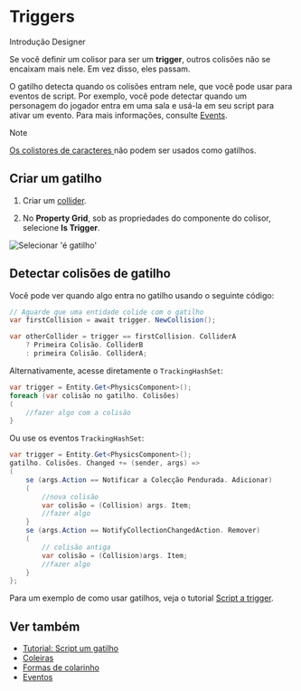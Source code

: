 # Triggers

<span class="badge text-bg-primary">Introdução</span>
<span class="badge text-bg-success">Designer</span>

Se você definir um colisor para ser um **trigger**, outros colisões não se encaixam mais nele. Em vez disso, eles passam.

O gatilho detecta quando os colisões entram nele, que você pode usar para eventos de script. Por exemplo, você pode detectar quando um personagem do jogador entra em uma sala e usá-la em seu script para ativar um evento. Para mais informações, consulte [Events](../scripts/events.md).

> [!Note]
> [ Os colistores de caracteres ](characters.md) não podem ser usados como gatilhos.

## Criar um gatilho

1. Criar um [collider](colliders.md).

2. No **Property Grid**, sob as propriedades do componente do colisor, selecione **Is Trigger**.

![Selecionar 'é gatilho'](media/triggers-select-is-trigger-checkbox.png)

## Detectar colisões de gatilho

Você pode ver quando algo entra no gatilho usando o seguinte código:

```cs
// Aguarde que uma entidade colide com o gatilho
var firstCollision = await trigger. NewCollision();

var otherCollider = trigger == firstCollision. ColliderA
    ? Primeira Colisão. ColliderB
    : primeira Colisão. ColliderA;
```

Alternativamente, acesse diretamente o `TrackingHashSet`:

```cs
var trigger = Entity.Get<PhysicsComponent>();
foreach (var colisão no gatilho. Colisões)
(
    //fazer algo com a colisão
}
```

Ou use os eventos `TrackingHashSet`:

```cs
var trigger = Entity.Get<PhysicsComponent>();
gatilho. Colisões. Changed += (sender, args) =>
(
    se (args.Action == Notificar a Colecção Pendurada. Adicionar)
    (
        //nova colisão
        var colisão = (Collision) args. Item;
        //fazer algo
    }
    se (args.Action == NotifyCollectionChangedAction. Remover)
    (
        // colisão antiga
        var colisão = (Collision)args. Item;
        //fazer algo
    }
};
```

Para um exemplo de como usar gatilhos, veja o tutorial [Script a trigger](script-a-trigger.md).

## Ver também

* [Tutorial: Script um gatilho](script-a-trigger.md)
* [Coleiras](colliders.md)
* [Formas de colarinho](collider-shapes.md)
* [Eventos](../scripts/events.md)